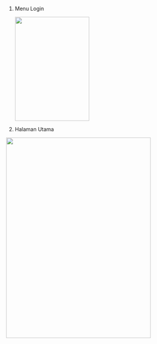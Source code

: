 1. Menu Login

   <img src="https://github.com/DidiKumaedi/SmartApps/assets/101849655/4d493ba5-26ae-4ee9-917d-656fbcf91fb0.png" width="200" height="280">

2. Halaman Utama
<img src="https://github.com/DidiKumaedi/SmartApps/assets/101849655/e000dcaf-b8f9-4c47-9510-50281a110dee8.png" width="390" height="540">


